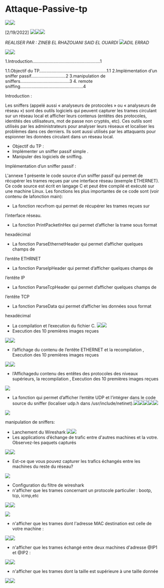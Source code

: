 # Attaque-Passive-tp
![](Aspose.Words.bce648ce-6129-47ee-bed7-e2d02a2a22c0.001.png)![](Aspose.Words.bce648ce-6129-47ee-bed7-e2d02a2a22c0.002.png)

[2/19/2022]  ![](Aspose.Words.bce648ce-6129-47ee-bed7-e2d02a2a22c0.003.png)![](Aspose.Words.bce648ce-6129-47ee-bed7-e2d02a2a22c0.004.png)![](Aspose.Words.bce648ce-6129-47ee-bed7-e2d02a2a22c0.005.png)

*REALISER PAR : ZINEB EL RHAZOUANI SAID EL OUARDI  ![](Aspose.Words.bce648ce-6129-47ee-bed7-e2d02a2a22c0.008.png)ADIL ERRAD*  

![](Aspose.Words.bce648ce-6129-47ee-bed7-e2d02a2a22c0.009.png)![](Aspose.Words.bce648ce-6129-47ee-bed7-e2d02a2a22c0.010.png)

1.Introduction……………………………………………….1 

1.1.Objectif du TP…………………………………………...….1.1 2.Implémentation d’un sniffer passif……………………....2 3.manipulation de sniffers………………………………….3 4. remote sniffing……………………………………………4 

Introduction : 

Les sniffers (appelé aussi « analyseurs de protocoles » ou « analyseurs de réseau ») sont des outils logiciels qui peuvent capturer les trames circulant sur un réseau local et afficher leurs contenus (entêtes des protocoles, identités des utilisateurs, mot de passe non cryptés, etc). Ces outils sont utilisés par les administrateurs pour analyser leurs réseaux et localiser les problèmes dans ces derniers. Ils sont aussi utilisés par les attaquants pour espionner les données circulant dans un réseau local. 

- Objectif du TP :
- Implémenter un sniffer passif simple .
- Manipuler des logiciels de sniffing.

Implémentation d’un sniffer passif : 

L'annexe 1 présente le code source d’un sniffer passif qui permet de récupérer les trames reçues par une interface réseau (exemple ETHERNET). Ce code source est écrit en langage C et peut être compilé et exécuté sur une machine Linux. Les fonctions les plus importantes de ce code sont (voir contenu de lafonction main):

- La fonction recvfrom qui permet de récupérer les trames reçues sur 

l’interface réseau. 

- La fonction PrintPacketInHex qui permet d’afficher la trame sous format 

hexadécimal 

- La fonction ParseEthernetHeader qui permet d’afficher quelques champs de 

l’entête ETHRNET 

- La fonction ParseIpHeader qui permet d’afficher quelques champs de 

l’entête IP 

- La fonction ParseTcpHeader qui permet d’afficher quelques champs de 

l’entête TCP 

- La fonction ParseData qui permet d’afficher les données sous format 

hexadécimal 

- La compilation et l’execution du fichier C. ![](Aspose.Words.bce648ce-6129-47ee-bed7-e2d02a2a22c0.012.png)![](Aspose.Words.bce648ce-6129-47ee-bed7-e2d02a2a22c0.013.png)
- Execution des 10 premières images reçues

![](Aspose.Words.bce648ce-6129-47ee-bed7-e2d02a2a22c0.014.png)![](Aspose.Words.bce648ce-6129-47ee-bed7-e2d02a2a22c0.015.jpeg)

- l’affichage du contenu de l’entête ETHERNET et la recompilation , Execution des 10 premières images reçues

![](Aspose.Words.bce648ce-6129-47ee-bed7-e2d02a2a22c0.016.png)![](Aspose.Words.bce648ce-6129-47ee-bed7-e2d02a2a22c0.017.jpeg)

- l’Affichagedu  contenu des entêtes des protocoles des niveaux supérieurs, la recompilation , Execution des 10 premières images reçues 

![](Aspose.Words.bce648ce-6129-47ee-bed7-e2d02a2a22c0.018.jpeg)

- La fonction qui permet d’afficher l’entête UDP et l’intégrer dans le code source du sniffer (localiser udp.h dans /usr/include/netinet).![](Aspose.Words.bce648ce-6129-47ee-bed7-e2d02a2a22c0.019.png)![](Aspose.Words.bce648ce-6129-47ee-bed7-e2d02a2a22c0.020.jpeg)![](Aspose.Words.bce648ce-6129-47ee-bed7-e2d02a2a22c0.021.png)![](Aspose.Words.bce648ce-6129-47ee-bed7-e2d02a2a22c0.022.jpeg)![](Aspose.Words.bce648ce-6129-47ee-bed7-e2d02a2a22c0.023.png)

![](Aspose.Words.bce648ce-6129-47ee-bed7-e2d02a2a22c0.024.jpeg)

manipulation de sniffers: 

- Lanchement du Wireshark ![](Aspose.Words.bce648ce-6129-47ee-bed7-e2d02a2a22c0.025.png)![](Aspose.Words.bce648ce-6129-47ee-bed7-e2d02a2a22c0.026.jpeg)
- Les applications d’échange de trafic entre d'autres machines et la votre. Observez-les paquets capturés 

![](Aspose.Words.bce648ce-6129-47ee-bed7-e2d02a2a22c0.027.jpeg)![](Aspose.Words.bce648ce-6129-47ee-bed7-e2d02a2a22c0.028.png)

- Est-ce que vous pouvez capturer les trafics échangés entre les machines du reste du réseau?

![](Aspose.Words.bce648ce-6129-47ee-bed7-e2d02a2a22c0.029.jpeg)

- Configuration du  filtre de wireshark  
- n'afficher que les trames concernant un protocole particulier : bootp, tcp, icmp,etc 

![](Aspose.Words.bce648ce-6129-47ee-bed7-e2d02a2a22c0.030.png)![](Aspose.Words.bce648ce-6129-47ee-bed7-e2d02a2a22c0.031.jpeg)

![](Aspose.Words.bce648ce-6129-47ee-bed7-e2d02a2a22c0.032.jpeg)

- n'afficher que les trames dont l'adresse MAC destination est celle de votre machine : 

![](Aspose.Words.bce648ce-6129-47ee-bed7-e2d02a2a22c0.033.png)![](Aspose.Words.bce648ce-6129-47ee-bed7-e2d02a2a22c0.034.jpeg)

- n'afficher que les trames échangé entre deux machines d'adresse @IP1 et @IP2 : 

![](Aspose.Words.bce648ce-6129-47ee-bed7-e2d02a2a22c0.035.png)![](Aspose.Words.bce648ce-6129-47ee-bed7-e2d02a2a22c0.036.jpeg)

- n'afficher que les trames dont la taille est supérieure à une taille donnée 

![](Aspose.Words.bce648ce-6129-47ee-bed7-e2d02a2a22c0.037.jpeg)![](Aspose.Words.bce648ce-6129-47ee-bed7-e2d02a2a22c0.038.png)
